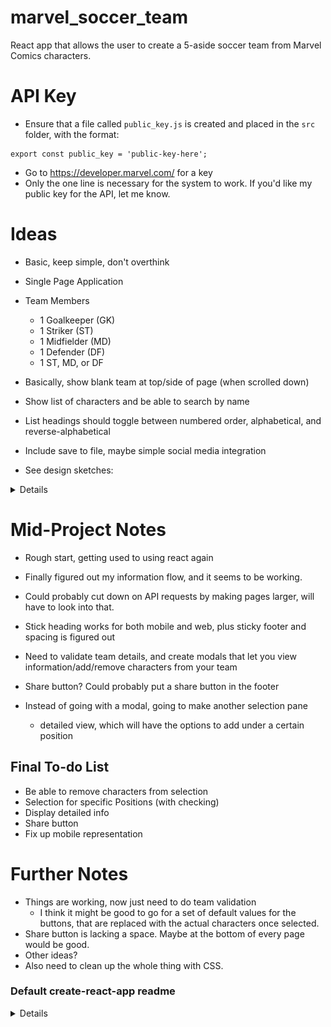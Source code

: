 # marvel_soccer_team
React app that allows the user to create a 5-aside soccer team from Marvel Comics characters.

# API Key
- Ensure that a file called `public_key.js` is created and placed in the `src` folder, with the format:
```
export const public_key = 'public-key-here';
```
- Go to https://developer.marvel.com/ for a key
- Only the one line is necessary for the system to work. If you'd like my public key for the API, let me know.

# Ideas
- Basic, keep simple, don't overthink
- Single Page Application
- Team Members
  - 1 Goalkeeper (GK)
  - 1 Striker (ST)
  - 1 Midfielder (MD)
  - 1 Defender (DF)
  - 1 ST, MD, or DF
- Basically, show blank team at top/side of page (when scrolled down)
- Show list of characters and be able to search by name
- List headings should toggle between numbered order, alphabetical, and reverse-alphabetical
- Include save to file, maybe simple social media integration

- See design sketches:
<details>

  - Desktop (v0.1)
<img src="design_images/marvel_soccer_team_page.png">

  - Mobile (v0.1)
<img src="design_images/marvel_soccer_team_phone.png">

</details>

# Mid-Project Notes
- Rough start, getting used to using react again
- Finally figured out my information flow, and it seems to be working.
- Could probably cut down on API requests by making pages larger, will have to look into that.
- Stick heading works for both mobile and web, plus sticky footer and spacing is figured out
- Need to validate team details, and create modals that let you view information/add/remove characters from your team
- Share button? Could probably put a share button in the footer

- Instead of going with a modal, going to make another selection pane
  - detailed view, which will have the options to add under a certain position

## Final To-do List
- Be able to remove characters from selection
- Selection for specific Positions (with checking)
- Display detailed info
- Share button
- Fix up mobile representation

# Further Notes
- Things are working, now just need to do team validation
  - I think it might be good to go for a set of default values for the buttons, that are replaced with the actual characters once selected.
- Share button is lacking a space. Maybe at the bottom of every page would be good.
- Other ideas?
- Also need to clean up the whole thing with CSS.


### Default create-react-app readme
<details>

# Getting Started with Create React App

This project was bootstrapped with [Create React App](https://github.com/facebook/create-react-app).

## Available Scripts

In the project directory, you can run:

### `npm start`

Runs the app in the development mode.\
Open [http://localhost:3000](http://localhost:3000) to view it in the browser.

The page will reload if you make edits.\
You will also see any lint errors in the console.

### `npm test`

Launches the test runner in the interactive watch mode.\
See the section about [running tests](https://facebook.github.io/create-react-app/docs/running-tests) for more information.

### `npm run build`

Builds the app for production to the `build` folder.\
It correctly bundles React in production mode and optimizes the build for the best performance.

The build is minified and the filenames include the hashes.\
Your app is ready to be deployed!

See the section about [deployment](https://facebook.github.io/create-react-app/docs/deployment) for more information.

### `npm run eject`

**Note: this is a one-way operation. Once you `eject`, you can’t go back!**

If you aren’t satisfied with the build tool and configuration choices, you can `eject` at any time. This command will remove the single build dependency from your project.

Instead, it will copy all the configuration files and the transitive dependencies (webpack, Babel, ESLint, etc) right into your project so you have full control over them. All of the commands except `eject` will still work, but they will point to the copied scripts so you can tweak them. At this point you’re on your own.

You don’t have to ever use `eject`. The curated feature set is suitable for small and middle deployments, and you shouldn’t feel obligated to use this feature. However we understand that this tool wouldn’t be useful if you couldn’t customize it when you are ready for it.

## Learn More

You can learn more in the [Create React App documentation](https://facebook.github.io/create-react-app/docs/getting-started).

To learn React, check out the [React documentation](https://reactjs.org/).

### Code Splitting

This section has moved here: [https://facebook.github.io/create-react-app/docs/code-splitting](https://facebook.github.io/create-react-app/docs/code-splitting)

### Analyzing the Bundle Size

This section has moved here: [https://facebook.github.io/create-react-app/docs/analyzing-the-bundle-size](https://facebook.github.io/create-react-app/docs/analyzing-the-bundle-size)

### Making a Progressive Web App

This section has moved here: [https://facebook.github.io/create-react-app/docs/making-a-progressive-web-app](https://facebook.github.io/create-react-app/docs/making-a-progressive-web-app)

### Advanced Configuration

This section has moved here: [https://facebook.github.io/create-react-app/docs/advanced-configuration](https://facebook.github.io/create-react-app/docs/advanced-configuration)

### Deployment

This section has moved here: [https://facebook.github.io/create-react-app/docs/deployment](https://facebook.github.io/create-react-app/docs/deployment)

### `npm run build` fails to minify

This section has moved here: [https://facebook.github.io/create-react-app/docs/troubleshooting#npm-run-build-fails-to-minify](https://facebook.github.io/create-react-app/docs/troubleshooting#npm-run-build-fails-to-minify)

</details>

